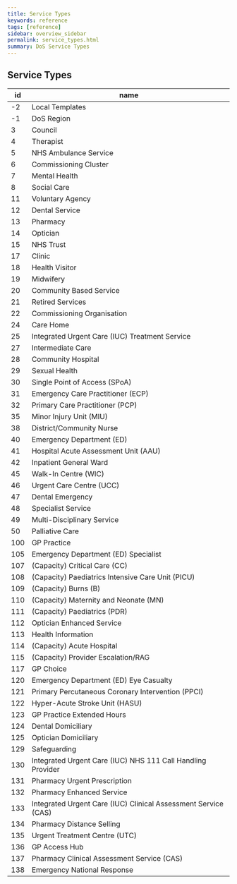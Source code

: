 ```yaml
---
title: Service Types
keywords: reference
tags: [reference]
sidebar: overview_sidebar
permalink: service_types.html
summary: DoS Service Types
---
```


## Service Types ##

|id	|name|
|-|-|
|-2	|Local Templates|
|-1	|DoS Region|
|3	|Council|
|4	|Therapist|
|5	|NHS Ambulance Service|
|6	|Commissioning Cluster|
|7	|Mental Health|
|8	|Social Care|
|11	|Voluntary Agency|
|12	|Dental Service|
|13	|Pharmacy|
|14	|Optician|
|15	|NHS Trust|
|17	|Clinic|
|18	|Health Visitor|
|19	|Midwifery|
|20	|Community Based Service|
|21	|Retired Services|
|22	|Commissioning Organisation|
|24	|Care Home|
|25	|Integrated Urgent Care (IUC) Treatment Service|
|27	|Intermediate Care|
|28	|Community Hospital|
|29	|Sexual Health|
|30	|Single Point of Access (SPoA)|
|31	|Emergency Care Practitioner (ECP)|
|32	|Primary Care Practitioner (PCP)|
|35	|Minor Injury Unit (MIU)|
|38	|District/Community Nurse|
|40	|Emergency Department (ED)|
|41	|Hospital Acute Assessment Unit (AAU)|
|42	|Inpatient General Ward|
|45	|Walk-In Centre (WIC)|
|46	|Urgent Care Centre (UCC)|
|47	|Dental Emergency|
|48	|Specialist Service|
|49	|Multi-Disciplinary Service|
|50	|Palliative Care|
|100	|GP Practice|
|105	|Emergency Department (ED) Specialist|
|107	|(Capacity) Critical Care (CC)|
|108	|(Capacity) Paediatrics Intensive Care Unit (PICU)|
|109	|(Capacity) Burns (B)|
|110	|(Capacity) Maternity and Neonate (MN)|
|111	|(Capacity) Paediatrics (PDR)|
|112	|Optician Enhanced Service|
|113	|Health Information|
|114	|(Capacity) Acute Hospital|
|115	|(Capacity) Provider Escalation/RAG|
|117	|GP Choice|
|120	|Emergency Department (ED) Eye Casualty|
|121	|Primary Percutaneous Coronary Intervention (PPCI)|
|122	|Hyper-Acute Stroke Unit (HASU)|
|123	|GP Practice Extended Hours|
|124	|Dental Domiciliary|
|125	|Optician Domiciliary|
|129	|Safeguarding|
|130	|Integrated Urgent Care (IUC) NHS 111 Call Handling Provider|
|131	|Pharmacy Urgent Prescription|
|132	|Pharmacy Enhanced Service|
|133	|Integrated Urgent Care (IUC) Clinical Assessment Service (CAS)|
|134	|Pharmacy Distance Selling|
|135	|Urgent Treatment Centre (UTC)|
|136	|GP Access Hub|
|137	|Pharmacy Clinical Assessment Service (CAS)|
|138	|Emergency National Response|
